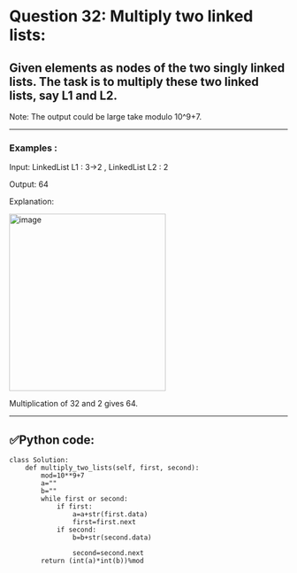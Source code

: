 # Question 32: Multiply two linked lists:

## Given elements as nodes of the two singly linked lists. The task is to multiply these two linked lists, say L1 and L2.
Note: The output could be large take modulo 10^9+7.

---
### Examples :

Input: LinkedList L1 : 3->2 , LinkedList L2 : 2

Output: 64

Explanation: 

 <img width="283" height="320" alt="image" src="https://github.com/user-attachments/assets/6711021f-cab3-43f9-a7aa-8823c11c809d" />

Multiplication of 32 and 2 gives 64.

---
## ✅Python code:

```
class Solution:
    def multiply_two_lists(self, first, second):
        mod=10**9+7
        a=""
        b=""
        while first or second:
            if first:
                a=a+str(first.data)
                first=first.next
            if second:
                b=b+str(second.data)

                second=second.next
        return (int(a)*int(b))%mod
```

